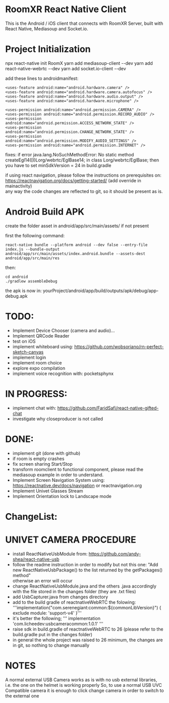 RoomXR React Native Client
==========================
This is the Android / iOS client that connects with RoomXR Server, built with React Native, Mediasoup and Socket.io. 


Project Initialization
======================

npx react-native init RoomX
yarn add mediasoup-client --dev
yarn add react-native-webrtc --dev
yarn add socket.io-client --dev

add these lines to androidmanifest:

```
<uses-feature android:name="android.hardware.camera" />
<uses-feature android:name="android.hardware.camera.autofocus" />
<uses-feature android:name="android.hardware.audio.output" />
<uses-feature android:name="android.hardware.microphone" />

<uses-permission android:name="android.permission.CAMERA" />
<uses-permission android:name="android.permission.RECORD_AUDIO" />
<uses-permission android:name="android.permission.ACCESS_NETWORK_STATE" />
<uses-permission android:name="android.permission.CHANGE_NETWORK_STATE" />
<uses-permission android:name="android.permission.MODIFY_AUDIO_SETTINGS" />
<uses-permission android:name="android.permission.INTERNET" />
```

fixes: 
if error java.lang.NoSuchMethodError: No static method createEgl14([I)Lorg/webrtc/EglBase14; in class Lorg/webrtc/EglBase;
then you have to set minSdkVersion = 24 in build.gradle

if using react navigation, please follow the instructions on prerequisites on: https://reactnavigation.org/docs/getting-started/ (add override in mainactivity)  
any way the code changes are reflected to git, so it should be present as is.

Android Build APK
=================
create the folder asset in  android/app/src/main/assets/ if not present 

first the following command:
```
react-native bundle --platform android --dev false --entry-file index.js --bundle-output android/app/src/main/assets/index.android.bundle --assets-dest android/app/src/main/res
```
then:
```
cd android
./gradlew assembleDebug
```
the apk is now in: yourProject/android/app/build/outputs/apk/debug/app-debug.apk

TODO:
=====
- Implement Device Chooser (camera and audio)...
- Implement QRCode Reader
- test on iOS
- implement whiteboard using: https://github.com/wobsoriano/rn-perfect-sketch-canvas
- implement login
- implement room choice
- explore expo compilation
- implement voice recognition with: pocketsphynx


IN PROGRESS:
============
- implement chat with: https://github.com/FaridSafi/react-native-gifted-chat
- investigate why closeproducer is not called

DONE:
=====
- implement git (done with github)
- if room is empty crashes
- fix screen sharing Start/Stop
- transform roomclient to functional component, please read the mediasoup example in order to understand.
- Implement Screen Navigation System using: https://reactnative.dev/docs/navigation or reactnavigation.org
- Implement Univet Glasses Stream
- Implement Orientation lock to Landscape mode


ChangeList:
===========



UNIVET CAMERA PROCEDURE
=======================

- install ReactNativeUsbModule from: https://github.com/andy-shea/react-native-usb
- follow the readme instruction in order to modify but not this one: "Add new ReactNativeUsbPackage() to the list returned by the getPackages() method"  
  otherwise an error will occur
- change ReactNativeUsbModule.java and the others .java accordingly with the file stored in the changes folder (they are .txt files)
- add UsbCapturer.java from changes directory
- add to the build gradle of reactnativeWebRTC the folowing:  
'''implementation("com.serenegiant:common:${commonLibVersion}") {
	    exclude module: 'support-v4'
    }'''
- it's better the following;
''' implementation 'com.licheedev:usbcameracommon:1.0.1' '''
- raise sdk in build.gradle of reactnativeWebRTC to 26 (please refer to the build.gradle put in the changes folder)
- in general the whole project was raised to 26 minimum, the changes are in git, so nothing to change manually





NOTES
=====
A normal external USB Camera works as is with no usb external libraries, i.e. the one on the helmet is working properly
So, to use a normal USB UVC Compatible camera it is enough to click change camera in order to switch to the external one



